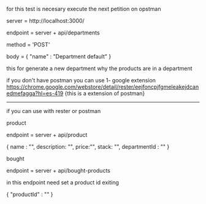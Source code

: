 for this test is necesary execute the next petition on opstman

server = http://localhost:3000/

endpoint = server + api/departments

method = 'POST'

body = {
    "name" : "Department default"
}

this for generate a new department why the products are in a department

if you don't have postman you can use 
1- google extension https://chrome.google.com/webstore/detail/rester/eejfoncpjfgmeleakejdcanedmefagga?hl=es-419
{this is a extension of postman}

------------------------------

if you can use with rester or postman

product

endpoint = server + api/product

{
  name : "",
  description: "",
  price:"",
  stack: "",
  departmentId : ""
}

bought

endpoint = server + api/bought-products

in this endpoint need set a product id exiting

{
    "productId" : ""
}